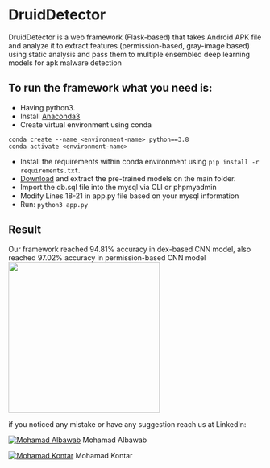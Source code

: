 # DruidDetector
DruidDetector is a web framework (Flask-based) that takes Android APK file and analyze it to extract features (permission-based, gray-image based) using static analysis and pass them to multiple ensembled deep learning models for apk malware detection


## To run the framework what you need is:
- Having python3.
- Install [Anaconda3](https://www.anaconda.com/products/distribution)
- Create virtual environment using conda
```
conda create --name <environment-name> python==3.8
conda activate <environment-name>
```
- Install the requirements within conda environment using ```pip install -r requirements.txt```.
- [Download](https://mega.nz/file/jVhEUKYC#bz1053qWtBb1TGyippIPHIiN94BJKWTnzvzwGHr3xxY) and extract the pre-trained models on the main folder.
- Import the db.sql file into the mysql via CLI or phpmyadmin
- Modify Lines 18-21 in app.py file based on your mysql information
- Run: ```python3 app.py```



## Result
Our framework reached 94.81% accuracy in dex-based CNN model, also reached 97.02% accuracy in permission-based CNN model
<img src="https://user-images.githubusercontent.com/63113401/177514576-9bc6d066-8cd6-4cd2-8ac9-e53febdc2c06.png" width="300" height="300" />


if you noticed any mistake or have any suggestion reach us at LinkedIn:

[![Mohamad Albawab](https://img.shields.io/badge/LinkedIn-0077B5?style=for-the-badge&logo=linkedin&logoColor=white)](https://www.linkedin.com/in/mhmdba/) Mohamad Albawab

[![Mohamad Kontar](https://img.shields.io/badge/LinkedIn-0077B5?style=for-the-badge&logo=linkedin&logoColor=white)](https://www.linkedin.com/in/mhmdqi/) Mohamad Kontar


